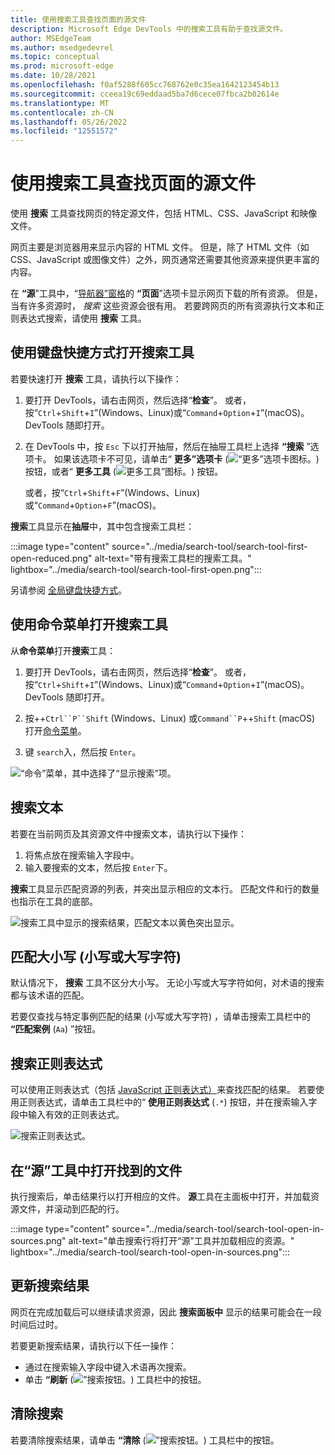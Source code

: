 ```yaml
---
title: 使用搜索工具查找页面的源文件
description: Microsoft Edge DevTools 中的搜索工具有助于查找源文件。
author: MSEdgeTeam
ms.author: msedgedevrel
ms.topic: conceptual
ms.prod: microsoft-edge
ms.date: 10/28/2021
ms.openlocfilehash: f0af5288f605cc768762e0c35ea1642123454b13
ms.sourcegitcommit: cceea19c69eddaad5ba7d6cece07fbca2b02614e
ms.translationtype: MT
ms.contentlocale: zh-CN
ms.lasthandoff: 05/26/2022
ms.locfileid: "12551572"
---
```

# <a name="find-source-files-for-a-page-using-the-search-tool"></a>使用搜索工具查找页面的源文件

使用 **搜索** 工具查找网页的特定源文件，包括 HTML、CSS、JavaScript 和映像文件。

网页主要是浏览器用来显示内容的 HTML 文件。  但是，除了 HTML 文件（如 CSS、JavaScript 或图像文件）之外，网页通常还需要其他资源来提供更丰富的内容。

在 **“源**”工具中，“[导航器”窗格](../sources/index.md#using-the-navigator-pane-to-select-files)的 **“页面**”选项卡显示网页下载的所有资源。  但是，当有许多资源时， _搜索_ 这些资源会很有用。  若要跨网页的所有资源执行文本和正则表达式搜索，请使用 **搜索** 工具。


<!-- ====================================================================== -->
## <a name="open-the-search-tool-by-using-a-keyboard-shortcut"></a>使用键盘快捷方式打开搜索工具

若要快速打开 **搜索** 工具，请执行以下操作：

1. 要打开 DevTools，请右击网页，然后选择“**检查**”。  或者，按“`Ctrl`+`Shift`+`I`”(Windows、Linux)或“`Command`+`Option`+`I`”(macOS)。  DevTools 随即打开。

1. 在 DevTools 中，按 `Esc` 下以打开抽屉，然后在抽屉工具栏上选择 **“搜索** ”选项卡。 如果该选项卡不可见，请单击“ **更多”选项卡** (![“更多”选项卡图标。](../media/more-tabs-icon-light-theme.png)) 按钮，或者“ **更多工具** (![更多工具”图标。](../media/more-tools-icon-light-theme.png)) 按钮。

   或者，按“`Ctrl`+`Shift`+`F`”(Windows、Linux)或“`Command`+`Option`+`F`”(macOS)。

**搜索**工具显示在**抽屉**中，其中包含搜索工具栏：

:::image type="content" source="../media/search-tool/search-tool-first-open-reduced.png" alt-text="带有搜索工具栏的搜索工具。" lightbox="../media/search-tool/search-tool-first-open.png":::

另请参阅 [全局键盘快捷方式](../shortcuts/index.md#global-keyboard-shortcuts)。


<!-- ====================================================================== -->
## <a name="open-the-search-tool-by-using-the-command-menu"></a>使用命令菜单打开搜索工具

从**命令菜单**打开**搜索**工具：

1. 要打开 DevTools，请右击网页，然后选择“**检查**”。  或者，按“`Ctrl`+`Shift`+`I`”(Windows、Linux)或“`Command`+`Option`+`I`”(macOS)。  DevTools 随即打开。

1. 按++`Ctrl``P``Shift` (Windows、Linux) 或`Command``P`++`Shift` (macOS) 打开[命令菜单](../command-menu/index.md)。

1. 键 `search`入，然后按 `Enter`。

![“命令”菜单，其中选择了“显示搜索”项。](../media/search-tool/open-search-tool.png)


<!-- ====================================================================== -->
## <a name="search-for-text"></a>搜索文本

若要在当前网页及其资源文件中搜索文本，请执行以下操作：

1. 将焦点放在搜索输入字段中。
1. 输入要搜索的文本，然后按 `Enter`下。

**搜索**工具显示匹配资源的列表，并突出显示相应的文本行。  匹配文件和行的数量也指示在工具的底部。

![搜索工具中显示的搜索结果，匹配文本以黄色突出显示。](../media/search-tool/search-tool-search-results.png)

<!-- The search results are pretty-printed. -->


<!-- ====================================================================== -->
## <a name="match-case-lowercase-or-uppercase-characters"></a>匹配大小写 (小写或大写字符) 

默认情况下， **搜索** 工具不区分大小写。  无论小写或大写字符如何，对术语的搜索都与该术语的匹配。

若要仅查找与特定事例匹配的结果 (小写或大写字符) ，请单击搜索工具栏中的 **“匹配案例** (`Aa`) ”按钮。


<!-- ====================================================================== -->
## <a name="search-for-regular-expressions"></a>搜索正则表达式

可以使用正则表达式（包括 [JavaScript 正则表达式）](https://developer.mozilla.org/docs/Web/JavaScript/Guide/Regular_Expressions)来查找匹配的结果。  若要使用正则表达式，请单击工具栏中的“ **使用正则表达式** (`.*`) 按钮，并在搜索输入字段中输入有效的正则表达式。

![搜索正则表达式。](../media/search-tool/search-tool-regexp.png)


<!-- ====================================================================== -->
## <a name="open-a-found-file-in-the-sources-tool"></a>在“源”工具中打开找到的文件

执行搜索后，单击结果行以打开相应的文件。  **源**工具在主面板中打开，并加载资源文件，并滚动到匹配的行。

:::image type="content" source="../media/search-tool/search-tool-open-in-sources.png" alt-text="单击搜索行将打开“源”工具并加载相应的资源。" lightbox="../media/search-tool/search-tool-open-in-sources.png":::


<!-- ====================================================================== -->
## <a name="update-search-results"></a>更新搜索结果

网页在完成加载后可以继续请求资源，因此 **搜索面板中** 显示的结果可能会在一段时间后过时。

若要更新搜索结果，请执行以下任一操作：
*  通过在搜索输入字段中键入术语再次搜索。
*  单击 **“刷新** (![”搜索按钮。](../media/search-tool/search-tool-refresh.png)) 工具栏中的按钮。


<!-- ====================================================================== -->
## <a name="clear-a-search"></a>清除搜索

若要清除搜索结果，请单击 **“清除** (![”搜索按钮。](../media/search-tool/search-tool-clear.png)) 工具栏中的按钮。
